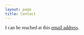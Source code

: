 ```yaml
---
layout: page
title: Contact
---
```

<span style="font-family: 'verdana'; font-size: 16px;">I can be reached at this [email address](mailto:swetasudha.panda@oracle.com).</span>

